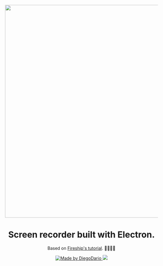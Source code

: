 <p align="center"> 
<img src="./demo.gif" width="700px" align="center" href="https://github.com/diegodario88" />
</p>
<h1 align="center">Screen recorder built with Electron.
 </h1>
<p align="center">Based on <a href="https://www.youtube.com/watch?v=3yqDxhR2XxE">Fireship's tutorial</a>. 🚀👩🏽‍🚀</p>
<p align="center">
<a href="https://github.com/diegodario88">
    <img alt="Made by DiegoDario" src="https://img.shields.io/badge/made%20by-DiegoDario-%237159C1">
  </a>
  <a aria-label="Versão do Node" href="https://github.com/nodejs/node/blob/master/doc/changelogs/CHANGELOG_V12.md#12.14.1">
    <img src="https://img.shields.io/badge/node.js@lts-12.14.1-informational?logo=Node.JS"></img>
  </a>
</p>

